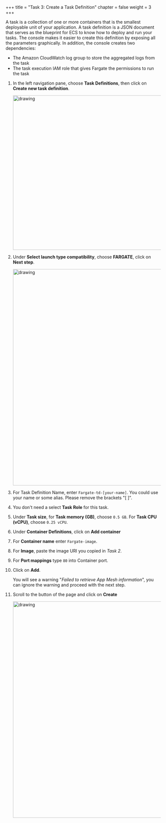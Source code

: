 +++ 
title = "Task 3: Create a Task Definition" 
chapter = false 
weight = 3 
+++


A task is a collection of one or more containers that is the smallest deployable unit of your application. A task definition is a JSON document that serves as the blueprint for ECS to know how to deploy and run your tasks.
The console makes it easier to create this definition by exposing all the parameters graphically. In addition, the console creates two dependencies:

- The Amazon CloudWatch log group to store the aggregated logs from the task
- The task execution IAM role that gives Fargate the permissions to run the task

1. In the left navigation pane, choose **Task Definitions**, then click on **Create new task definition**.
 
 	<img src="../images/Picture8.png" alt="drawing" width="500"/>
 
1. Under **Select launch type compatibility**, choose **FARGATE**, click on **Next step**.
 
	<img src="../images/Picture9.png" alt="drawing" width="700"/>
 
1. For Task Definition Name, enter `Fargate-td-[your-name]`. You could use your name or some alias. Please remove the brackets "[ ]".

1. You don't need a select **Task Role** for this task.

1. Under **Task size**, for **Task memory (GB)**, choose `0.5 GB`. For **Task CPU (vCPU)**, choose `0.25 vCPU`.

1. Under **Container Definitions**, click on **Add container**

1. For **Container name** enter `Fargate-image`.

1. For **Image**, paste the image URI you copied in *Task 2*.

1. For **Port mappings** type `80` into Container port.

1. Click on **Add**.

	You will see a warning "*Failed to retrieve App Mesh information*", you can ignore the warning and proceed with the next step.

1. Scroll to the button of the page and click on **Create**

	<img src="../images/Picture14.png" alt="drawing" width="700"/>